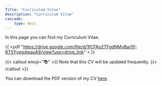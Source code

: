 ```yaml
---
Title: "Curriculum Vitae"
Description: "Curriculum Vitae"
cascade:
    type: docs
---
```


In this page you can find my Curriculum Vitae.

{{ <pdf "https://drive.google.com/file/d/1fCFAo2TFgdNMvBar0f-RT5YypgdwauA9/view?usp=drive_link" > }}


{{< callout emoji="📚" >}}
  Note that this CV will be updated frequently.
{{< /callout >}}


You can download the PDF version of my CV [here](https://drive.google.com/uc?export=download&id=1fCFAo2TFgdNMvBar0f-RT5YypgdwauA9).
```